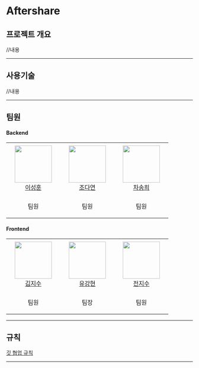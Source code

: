 # Aftershare
## 프로젝트 개요   
//내용
* * *

## 사용기술   
//내용
* * *

## 팀원   
#### Backend
<table>
    <tr height="140px">
        <td align="center" width="130px">
            <a href="https://github.com/Lee-sung-hoon"><img height="100px" width="100px" src="https://avatars.githubusercontent.com/u/71359353?v=4"/></a>
            <br />
            <a href="https://github.com/Lee-sung-hoon">이성훈</a>
        </td>
        <td align="center" width="130px">
            <a href="https://github.com/dus6982"><img height="100px" width="100px" src="https://avatars.githubusercontent.com/u/97671781?v=4"/></a>
            <br />
            <a href="https://github.com/dus6982">조다연</a>
        </td>
        <td align="center" width="130px">
            <a href="https://github.com/chasonghui"><img height="100px" width="100px" src="https://avatars.githubusercontent.com/u/44563011?v=4"/></a>
            <br />
            <a href="https://github.com/chasonghui">차송희</a>
        </td>
    </tr>
    <tr height="50px">
        <td align="center">
            <p>팀원</p>
        </td>
        <td align="center">
            <p>팀원</p>
        </td>
        <td align="center">
            <p>팀원</p>
        </td>
    </tr>
</table>   

#### Frontend

<table>   
    <tr height="140px">
        <td align="center" width="130px">
            <a href="https://github.com/jijisusu3"><img height="100px" width="100px" src="https://avatars.githubusercontent.com/u/97648027?v=4"/></a>
            <br />
            <a href="https://github.com/jijisusu3">김지수</a>
        </td>
        <td align="center" width="130px">
            <a href="https://github.com/kanyu97"><img height="100px" width="100px" src="https://avatars.githubusercontent.com/u/97591826?v=4"/></a>
            <br />
            <a href="https://github.com/kanyu97">유강현</a>
        </td>
        <td align="center" width="130px">
            <a href="https://github.com/zyyyyyysoo"><img height="100px" width="100px" src="https://avatars.githubusercontent.com/u/97648037?v=4"/></a>
            <br />
            <a href="https://github.com/zyyyyyysoo">전지수</a>
        </td>
    </tr>
    <tr height="50px">
        <td align="center">
            <p>팀원</p>
        </td>
        <td align="center">
            <p>팀장</p>
        </td>
        <td align="center">
            <p>팀원</p>
        </td>
    </tr>
</table>   

* * *
   
## 규칙
[깃 협업 규칙](https://github.com/chasonghui/Aftershare/blob/main/Commit-Rules.md)

* * *
